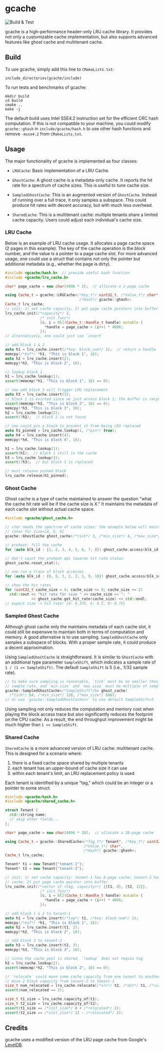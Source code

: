 # gcache
![Build & Test](https://github.com/chenhao-ye/gcache/actions/workflows/cmake.yml/badge.svg)

gcache is a high-performance header-only LRU cache library. It provides not only a customizable cache implementation, but also supports advanced features like ghost cache and multitenant cache.

## Build

To use gcache, simply add this line to `CMakeLists.txt`:

```
include_directories(gcache/include)
```

To run tests and benchmarks of gcache:

```shell
mkdir build
cd build
cmake ..
make -j
```

The default build uses Intel SSE4.2 instruction set for the efficient CRC hash computation. If this is not compatible to your machine, you could modify `gcache::ghash` in `include/gcache/hash.h` to use other hash functions and remove `-msse4.2` from `CMakeLists.txt`.

## Usage

The major functionality of gcache is implemented as four classes:

- `LRUCache`: Basic implementation of a LRU Cache.

- `GhostCache`: A ghost cache is a metadata-only cache. It reports the hit rate for a spectrum of cache sizes. This is useful to tune cache size.

- `SampledGhostCache`: This is an augmented version of `GhostCache`. Instead of running over a full trace, it only samples a subspace. This could produce hit rates with decent accuracy, but with much less overhead.

- `SharedCache`: This is a multitenant cache: multiple tenants share a limited cache capacity. Users could adjust each individual's cache size.

### LRU Cache

Below is an example of LRU cache usage. It allocates a page cache space (2 pages in this example). The key of the cache operation is the block number, and the value is a pointer to a page cache slot. For more advanced usage, one could use a struct that contains not only the pointer but additional metadata (e.g., whether the page is dirty).

```C++
#include <gcache/hash.h>  // provide useful hash function
#include <gcache/lru_cache.h>

char* page_cache = new char[4096 * 2];  // allocate a 2-page cache

using Cache_t = gcache::LRUCache</*Key_t*/ uint32_t, /*Value_t*/ char*,
                                  /*Hash*/ gcache::ghash>;
Cache_t lru_cache;
// init: 1) set cache capacity; 2) put page cache pointers into buffer
lru_cache.init(/*capacity*/ 2,
                /* init_func*/
                [&, i = 0l](Cache_t::Handle_t handle) mutable {
                  *handle = page_cache + (i++) * 4096;
                });
// alternatively, one could just use `insert`

// add block 1 & 2
auto h1 = lru_cache.insert(/*key: block_num*/ 1);  // return a handle
memcpy(/*buf*/ *h1, "This is block 1", 16);
auto h2 = lru_cache.insert(2);
memcpy(*h2, "This is block 2", 16);

// lookup block 1
h1 = lru_cache.lookup(1);
assert(memcmp(*h1, "This is block 1", 16) == 0);

// now add block 3 will trigger LRU replacement
auto h3 = lru_cache.insert(3);
// block 2 is evicted since we just access block 1; the buffer is recycled
assert(memcmp(*h3, "This is block 2", 16) == 0);
memcpy(*h3, "This is block 3", 16);
h2 = lru_cache.lookup(2);
assert(!h2);  // block 2 is not found

// one could pin a block to prevent it from being LRU replaced
auto h1_pinned = lru_cache.lookup(1, /*pin*/ true);
auto h4 = lru_cache.insert(4);
memcpy(*h4, "This is block 4", 16);

h1 = lru_cache.lookup(1);
assert(h1);  // block 1 still in the cache
h3 = lru_cache.lookup(3);
assert(!h3);  // but block 3 is replaced

// must release pinned block
lru_cache.release(h1_pinned);
```

### Ghost Cache

Ghost cache is a type of cache maintained to answer the question "what the cache hit rate will be if the cache size is X." It maintains the metadata of each cache slot without actual cache space.

```C++
#include <gcache/ghost_cache.h>

// ctor needs the spectrum of cache sizes: the example below will maintain hit
// rates for size=[4, 6, 8]
gcache::GhostCache ghost_cache(/*tick*/ 2, /*min_size*/ 4, /*max_size*/ 8);

// preheat: fill the cache
for (auto blk_id : {1, 2, 3, 4, 5, 6, 7, 8}) ghost_cache.access(blk_id);

// don't count the preheat ops towards hit rate status
ghost_cache.reset_stat();

// now run a trace of block accesses
for (auto blk_id : {8, 5, 3, 2, 2, 1, 9, 10}) ghost_cache.access(blk_id);

// show the hit rates
for (uint32_t cache_size = 4; cache_size <= 8; cache_size += 2)
  std::cout << "hit rate for size " << cache_size << ": "
            << ghost_cache.get_hit_rate(cache_size) << std::endl;
// expect size -> hit rate: {4: 0.375, 6: 0.5, 8: 0.75}
```

### Sampled Ghost Cache

Although ghost cache only the maintains metadata of each cache slot, it could still be expensive to maintain both in terms of computation and memory. A good alternative is to use sampling. `SampledGhostCache` only samples a subspace of blocks. With a proper sample rate, it could produce a decent approximation.

Using `SampledGhostCache` is straightforward. It is similar to `GhostCache` with an additional type parameter `SampleShift`, which indicates a sample rate of `1 / (1 << SampleShift)`. The default `SampleShift` is 5 (i.e., 1/32 sample rate).

```C++
// to make sure sampling is reasonable, `tick` must be no smaller than the
// sample rate, and `min_size` and `max_size` must be multiple of sample rate.
gcache::SampledGhostCache</*SampleShift*/5> ghost_cache(
  /*tick*/ 64, /*min_size*/ 128, /*max_size*/ 640);
// or use `gcache::SampledGhostCache<>` to use default SampleShift=5
```

Using sampling not only reduces the computation and memory cost when playing the block access trace but also significantly reduces the footprint on the CPU cache. As a result, the end throughput improvement might be much higher than `1 << SampleShift`.

### Shared Cache

`SharedCache` is a more advanced version of LRU cache: multitenant cache. This is designed for a scenario where:

1. there is a fixed cache space shared by multiple tenants
2. each tenant has an upper-bound of cache size it can use
3. within each tenant's limit, an LRU replacement policy is used

Each tenant is identified by a unique "tag," which could be an integer or a pointer to some struct.

```C++
#include <gcache/hash.h>
#include <gcache/shared_cache.h>

struct Tenant {
  std::string name;
  // skip other fields...
};

char* page_cache = new char[4096 * 20];  // allocate a 20-page cache

using Cache_t = gcache::SharedCache</*Tag_t*/ Tenant*, /*Key_t*/ uint32_t,
                                    /*Value_t*/ char*,
                                    /*Hash*/ gcache::ghash>;
Cache_t lru_cache;

Tenant* t1 = new Tenant{"tenant-1"};
Tenant* t2 = new Tenant{"tenant-2"};

// init: 1) set cache capacity: tenant-1 has 8-page cache; tenant-2 has 12-page
// cache; 2) put page cache pointer into buffer
lru_cache.init(/*vector of <tag, capacity>*/ {{t1, 8}, {t2, 12}},
                /* init_func*/
                [&, i = 0l](Cache_t::Handle_t handle) mutable {
                  *handle = page_cache + (i++) * 4096;
                });

// add block 1 & 2 to tenant-1
auto h1 = lru_cache.insert(/*tag*/ t1, /*key: block_num*/ 1);
memcpy(/*buf*/ *h1, "This is block 1", 16);
auto h2 = lru_cache.insert(t1, 2);
memcpy(*h2, "This is block 2", 16);

// add block 3 to tenant-2
auto h3 = lru_cache.insert(t2, 3);
memcpy(*h3, "This is block 3", 16);

// since the cache pool is shared, `lookup` does not requie tag
h2 = lru_cache.lookup(2);
assert(memcmp(*h2, "This is block 2", 16) == 0);

// `relocate` could move some cache capacity from one tenant to another tenant
// move 2 block capacity from tenant-2 to tenant-1
size_t num_relocated = lru_cache.relocate(/*src*/ t2, /*dst*/ t1, /*size*/ 2);
assert(num_relocated == 2);

size_t t1_size = lru_cache.capacity_of(t1);
size_t t2_size = lru_cache.capacity_of(t2);
assert(t1_size == /*init_size*/ 8 + /*relocated*/ 2);
assert(t2_size == /*init_size*/ 12 - /*relocated*/ 2);
```

## Credits

gcache uses a modified version of the LRU page cache from Google's [LevelDB](https://github.com/google/leveldb).
